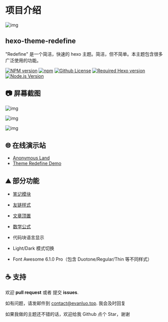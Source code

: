 # 项目介绍



![img](https://user-images.githubusercontent.com/68590232/197350938-3d27f054-04e6-4e7a-8bce-94666b56e822.png)

## hexo-theme-redefine

"Redefine" 是一个简洁，快速的 hexo 主题。简洁，但不简单。本主题包含很多广泛使用的功能。

[![NPM version](https://img.shields.io/npm/v/hexo-theme-redefine?color=red&logo=npm&style=flat-square)](https://www.npmjs.com/package/hexo-theme-redefine) [![npm](https://img.shields.io/npm/dw/hexo-theme-redefine?logo=npm&style=flat-square)](https://www.npmjs.com/package/hexo-theme-redefine) [![Github License](https://img.shields.io/github/license/XPoet/hexo-theme-keep.svg?style=flat-square)](https://github.com/EvanNotFound/hexo-theme-redefine/blob/main/LICENSE) [![Required Hexo version](https://img.shields.io/badge/hexo-%3E=5.0.0-blue?style=flat-square&logo=hexo)](https://hexo.io/) [![Node.js Version](https://img.shields.io/badge/node-%3E=12.0-success.svg?style=flat-square&logo=Node.js&longCache=true)](https://hexo.io/)

## 📷 屏幕截图

![img](https://evan.beee.top/img/Screen%20Shot%202022-11-11%20at%208.55.39%20PM.png)

![img](https://evan.beee.top/img/Screen%20Shot%202022-11-11%20at%208.56.03%20PM.png)

![img](https://evan.beee.top/img/Screen%20Shot%202022-11-11%20at%208.56.25%20PM.png)

## 🌐 在线演示站

- [Anonymous Land](https://www.evanluo.top/)
- [Theme Redefine Demo](https://redefine.evanluo.top/)

## ⛰ 部分功能

- [笔记模块](https://redefine-docs.evanluo.top/advanced/bi-ji-mo-kuai)

- [友链样式](https://redefine-docs.evanluo.top/advanced/you-lian-yang-shi)

- [文章顶置](https://redefine-docs.evanluo.top/advanced/wen-zhang-ding-zhi)

- [数学公式](https://redefine-docs.evanluo.top/advanced/shu-xue-gong-shi)

- 代码块语言显示
- Light/Dark 模式切换
- Font Awesome 6.1.0 Pro（包含 Duotone/Regular/Thin 等不同样式）

## ☕ 支持

欢迎 **pull request** 或者 提交 **issues**.

如有问题，请发邮件到 [contact@evanluo.top](mailto:contact@evanluo.top). 我会及时回复

如果我做的主题还不错的话，欢迎给我 Github 点个 Star，谢谢
